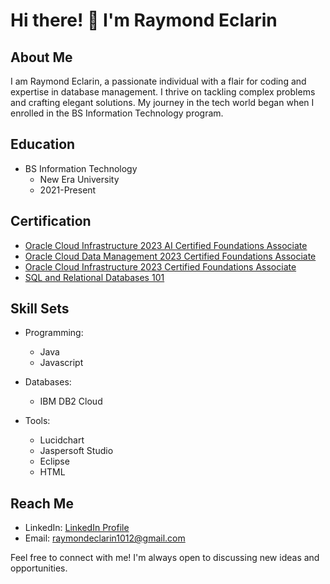 # Hi there! 👋 I'm Raymond Eclarin

## About Me

I am Raymond Eclarin, a passionate individual with a flair for coding and expertise in database management. I thrive on tackling complex problems and crafting elegant solutions. My journey in the tech world began when I enrolled in the BS Information Technology program.

## Education

- BS Information Technology
  - New Era University
  - 2021-Present

## Certification

- [Oracle Cloud Infrastructure 2023 AI Certified Foundations Associate](https://catalog-education.oracle.com/pls/certview/sharebadge?id=CB4AC71B9B8B9E39AC000B2647257BF071D15604CAF75CFF3193271B5C0282C2&fbclid=IwAR1TUsEeV1dBSpQPoGw0gtoVn69t9X5QUydzrLiUDoYk9kA3AAW7aWJL3xs)
- [Oracle Cloud Data Management 2023 Certified Foundations Associate](https://catalog-education.oracle.com/pls/certview/sharebadge?id=A3C8A98B24B3785C5CD7CF77D48367F532912DFF48610A7A93EA2D6433AC5243&fbclid=IwAR0hQQOtslJHrYOW83jeIXzhA39nMW11g4UkklL3c-DmIVjuxUfM9_xLnTc)
- [Oracle Cloud Infrastructure 2023 Certified Foundations Associate](https://catalog-education.oracle.com/pls/certview/sharebadge?id=A3C8A98B24B3785C5CD7CF77D48367F532912DFF48610A7A93EA2D6433AC5243&fbclid=IwAR11U9u0AV3V7lMKNBw0H6KZifiFnWya54T5ZOKMEGQLabTFfFGaVK20EeQ)
- [SQL and Relational Databases 101](https://courses.cognitiveclass.ai/certificates/9cb75fc9a5c64d79811b9bbd4ed00579)

## Skill Sets

- Programming:
  - Java
  - Javascript

- Databases:
  - IBM DB2 Cloud

- Tools:
  - Lucidchart
  - Jaspersoft Studio
  - Eclipse
  - HTML

## Reach Me

- LinkedIn: [LinkedIn Profile](linkedin_profile_link)
- Email: raymondeclarin1012@gmail.com

Feel free to connect with me! I'm always open to discussing new ideas and opportunities.

[certification_link1]: # "Hyperlink to Oracle Cloud Infrastructure 2023 AI Certified Foundations Associate certification"
[certification_link2]: # "Hyperlink to Oracle Cloud Data Management 2023 Certified Foundations Associate certification"
[certification_link3]: # "Hyperlink to Oracle Cloud Infrastructure 2023 Certified Foundations Associate certification"
[certification_link4]: # "Hyperlink to SQL and Relational Databases 101 certification"
[linkedin_profile_link]: # "Hyperlink to LinkedIn profile"
